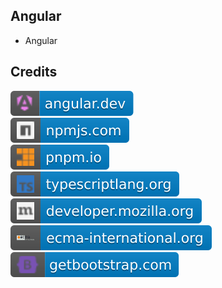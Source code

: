 Angular
-------

- Angular

Credits
-------
[![image](
Credits/angular.dev.svg)](https://angular.dev/)  
[![image](
Credits/npmjs.com.svg)](https://npmjs.com/)  
[![image](
Credits/pnpm.io.svg)](https://pnpm.io/)<!--[![image](
Credits/nvm.sh.svg)](https://nvm.sh/)-->  
[![image](
Credits/typescriptlang.org.svg)](https://typescriptlang.org/)  
[![image](
Credits/developer.mozilla.org.svg)](https://developer.mozilla.org/)  
[![image](
Credits/ecma-international.org.svg)](https://ecma-international.org/)  
[![image](
Credits/getbootstrap.com.svg)](https://getbootstrap.com/)